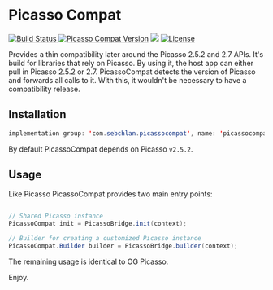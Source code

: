  <p align="center">
 <h1>Picasso Compat</h1>
 <a href="https://travis-ci.org/schlan/picassocompat"><img src="https://travis-ci.org/schlan/picassocompat.svg?branch=master" alt="Build Status" /></a><a href="https://repo.jfrog.org/artifactory/libs-release-bintray/com/sebchlan/picassocompat/picassocompat/">
 <img src="https://img.shields.io/maven-central/v/com.sebchlan.picassocompat/picassocompat.svg" alt="Picasso Compat Version" /></a>
 <a href="https://oss.sonatype.org/content/repositories/snapshots/com/sebchlan/picassocompat/picassocompat"> <img src="https://img.shields.io/nexus/s/https/oss.sonatype.org/com.sebchlan.picassocompat/picassocompat.svg" /></a>
 <a href="https://github.com/schlan/picassocompat/blob/master/LICENSE"><img src="https://img.shields.io/badge/License-Apache%202.0-blue.svg" alt="License" /></a>
 </p>

 Provides a thin compatibility later around the Picasso 2.5.2 and 2.7 APIs. It's build for libraries that rely on Picasso. By using it, the host app can either pull in Picasso 2.5.2 or 2.7. PicassoCompat detects the version of Picasso and forwards all calls to it. With this, it wouldn't be necessary to have a compatibility release.

## Installation

```java
implementation group: 'com.sebchlan.picassocompat', name: 'picassocompat', version: '1.2.0'
```

By default PicassoCompat depends on Picasso `v2.5.2`.

## Usage

Like Picasso PicassoCompat provides two main entry points:

```java

// Shared Picasso instance
PicassoCompat init = PicassoBridge.init(context);

// Builder for creating a customized Picasso instance
PicassoCompat.Builder builder = PicassoBridge.builder(context);
```

The remaining usage is identical to OG Picasso.

Enjoy.
